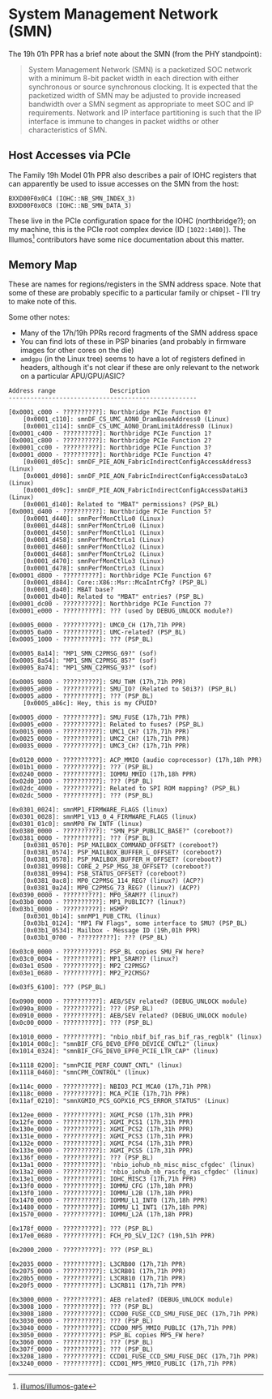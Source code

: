 # System Management Network (SMN)

The 19h 01h PPR has a brief note about the SMN (from the PHY standpoint):

> System Management Network (SMN) is a packetized SOC network with a minimum 
> 8-bit packet width in each direction with either synchronous or source 
> synchronous clocking. It is expected that the packetized width of SMN may be
> adjusted to provide increased bandwidth over a SMN segment as appropriate to 
> meet SOC and IP requirements. Network and IP interface partitioning is such 
> that the IP interface is immune to changes in packet widths or other 
> characteristics of SMN.

## Host Accesses via PCIe

The Family 19h Model 01h PPR also describes a pair of IOHC registers that can 
apparently be used to issue accesses on the SMN from the host:

```
BXXD00F0x0C4 (IOHC::NB_SMN_INDEX_3)
BXXD00F0x0C8 (IOHC::NB_SMN_DATA_3)
```

These live in the PCIe configuration space for the IOHC (northbridge?); on my 
machine, this is the PCIe root complex device (ID `[1022:1480]`).
The Illumos[^1] contributors have some nice documentation about this matter.

[^1]: [illumos/illumos-gate](https://github.com/illumos/illumos-gate/blob/master/usr/src/uts/intel/sys/amdzen/smn.h)

## Memory Map

These are names for regions/registers in the SMN address space. Note that some 
of these are probably specific to a particular family or chipset - I'll try
to make note of this. 

Some other notes:

- Many of the 17h/19h PPRs record fragments of the SMN address space
- You can find lots of these in PSP binaries (and probably in firmware images
  for other cores on the die)
- `amdgpu` (in the Linux tree) seems to have a lot of registers defined in
  headers, although it's not clear if these are only relevant to the network
  on a particular APU/GPU/ASIC?


```
Address range               Description
----------------------------------------------------

[0x0001_c000 - ??????????]: Northbridge PCIe Function 0?
	[0x0001_c110]: smnDF_CS_UMC_AON0_DramBaseAddress0 (Linux)
	[0x0001_c114]: smnDF_CS_UMC_AON0_DramLimitAddress0 (Linux)
[0x0001_c400 - ??????????]: Northbridge PCIe Function 1?
[0x0001_c800 - ??????????]: Northbridge PCIe Function 2?
[0x0001_cc00 - ??????????]: Northbridge PCIe Function 3?
[0x0001_d000 - ??????????]: Northbridge PCIe Function 4?
	[0x0001_d05c]: smnDF_PIE_AON_FabricIndirectConfigAccessAddress3	 (Linux)
	[0x0001_d098]: smnDF_PIE_AON_FabricIndirectConfigAccessDataLo3 (Linux)
	[0x0001_d09c]: smnDF_PIE_AON_FabricIndirectConfigAccessDataHi3 (Linux)
	[0x0001_d140]: Related to "MBAT" permissions? (PSP_BL)
[0x0001_d400 - ??????????]: Northbridge PCIe Function 5?
	[0x0001_d440]: smnPerfMonCtlLo0 (Linux)
	[0x0001_d448]: smnPerfMonCtrLo0 (Linux)
	[0x0001_d450]: smnPerfMonCtlLo1 (Linux)
	[0x0001_d458]: smnPerfMonCtrLo1 (Linux)
	[0x0001_d460]: smnPerfMonCtlLo2 (Linux)
	[0x0001_d468]: smnPerfMonCtrLo2 (Linux)
	[0x0001_d470]: smnPerfMonCtlLo3 (Linux)
	[0x0001_d478]: smnPerfMonCtrLo3 (Linux)
[0x0001_d800 - ??????????]: Northbridge PCIe Function 6?
	[0x0001_d884]: Core::X86::Msr::McaIntrCfg? (PSP_BL)
	[0x0001_da40]: MBAT base?
	[0x0001_db40]: Related to "MBAT" entries? (PSP_BL)
[0x0001_dc00 - ??????????]: Northbridge PCIe Function 7?
[0x0001_e000 - ??????????]: ??? (used by DEBUG_UNLOCK module?)

[0x0005_0000 - ??????????]: UMC0_CH (17h,71h PPR)
[0x0005_0a00 - ??????????]: UMC-related? (PSP_BL)
[0x0005_1000 - ??????????]: ??? (PSP_BL)

[0x0005_8a14]: "MP1_SMN_C2PMSG_69?" (sof)
[0x0005_8a54]: "MP1_SMN_C2PMSG_85?" (sof)
[0x0005_8a74]: "MP1_SMN_C2PMSG_93?" (sof)

[0x0005_9800 - ??????????]: SMU_THM (17h,71h PPR)
[0x0005_a000 - ??????????]: SMU_IO? (Related to S0i3?) (PSP_BL)
[0x0005_a800 - ??????????]: ??? (PSP_BL)
	[0x0005_a86c]: Hey, this is my CPUID?

[0x0005_d000 - ??????????]: SMU_FUSE (17h,71h PPR)
[0x0005_e000 - ??????????]: Related to fuses? (PSP_BL)
[0x0015_0000 - ??????????]: UMC1_CH? (17h,71h PPR)
[0x0025_0000 - ??????????]: UMC2_CH? (17h,71h PPR)
[0x0035_0000 - ??????????]: UMC3_CH? (17h,71h PPR)

[0x0120_0000 - ??????????]: ACP_MMIO (audio coprocessor) (17h,18h PPR)
[0x01b1_0000 - ??????????]: ??? (PSP_BL)
[0x0240_0000 - ??????????]: IOMMU_MMIO (17h,18h PPR)
[0x02d0_1000 - ??????????]: ??? (PSP_BL)
[0x02dc_4000 - ??????????]: Related to SPI ROM mapping? (PSP_BL)
[0x02dc_5000 - ??????????]: ??? (PSP_BL)

[0x0301_0024]: smnMP1_FIRMWARE_FLAGS (linux)
[0x0301_0028]: smnMP1_V13_0_4_FIRMWARE_FLAGS (linux)
[0x0301_01c0]: smnMP0_FW_INTF (linux)		
[0x0380_0000 - ??????????]: "SMN_PSP_PUBLIC_BASE?" (coreboot?)
[0x0381_0000 - ??????????]: ??? (PSP_BL)
	[0x0381_0570]: PSP_MAILBOX_COMMAND_OFFSET? (coreboot?)
	[0x0381_0574]: PSP_MAILBOX_BUFFER_L_OFFSET? (coreboot?)
	[0x0381_0578]: PSP_MAILBOX_BUFFER_H_OFFSET? (coreboot?)
	[0x0381_0998]: CORE_2_PSP_MSG_38_OFFSET? (coreboot?)
	[0x0381_0994]: PSB_STATUS_OFFSET? (coreboot?)
	[0x0381_0ac8]: MP0_C2PMSG_114_REG? (linux?) (ACP?)
	[0x0381_0a24]: MP0_C2PMSG_73_REG? (linux?) (ACP?)
[0x0390_0000 - ??????????]: MP0_SRAM?? (linux?)
[0x03b0_0000 - ??????????]: MP1_PUBLIC?? (linux?)
[0x03b1_0000 - ??????????]: HSMP?
	[0x0301_0b14]: smnMP1_PUB_CTRL (linux)		
	[0x03b1_0124]: "MP1 FW Flags", some interface to SMU? (PSP_BL)
	[0x03b1_0534]: Mailbox - Message ID (19h,01h PPR)
	[0x03b1_0700 - ??????????]: ??? (PSP_BL)

[0x03c0_0000 - ??????????]: PSP_BL copies SMU_FW here?
[0x03c0_0004 - ??????????]: MP1_SRAM?? (linux?)
[0x03e1_0500 - ??????????]: MP2_C2PMSG?
[0x03e1_0680 - ??????????]: MP2_P2CMSG?

[0x03f5_6100]: ??? (PSP_BL)

[0x0900_0000 - ??????????]: AEB/SEV related? (DEBUG_UNLOCK module)
[0x090a_8000 - ??????????]: ??? (PSP_BL)
[0x0910_0000 - ??????????]: AEB/SEV related? (DEBUG_UNLOCK module)
[0x0c00_0000 - ??????????]: ??? (PSP_BL)

[0x1010_0000 - ??????????]: "nbio_nbif_bif_ras_bif_ras_regblk" (linux)
[0x1014_008c]: "smnBIF_CFG_DEV0_EPF0_DEVICE_CNTL2" (linux)
[0x1014_0324]: "smnBIF_CFG_DEV0_EPF0_PCIE_LTR_CAP" (linux)

[0x1118_0200]: "smnPCIE_PERF_COUNT_CNTL" (linux)
[0x1118_0460]: "smnCPM_CONTROL" (linux)

[0x114c_0000 - ??????????]: NBIO3_PCI_MCA0 (17h,71h PPR)
[0x118c_0000 - ??????????]: MCA_PCIE (17h,71h PPR)
[0x11af_0210]: "smnXGMI0_PCS_GOPX16_PCS_ERROR_STATUS" (Linux)

[0x12ee_0000 - ??????????]: XGMI_PCS0 (17h,31h PPR)
[0x12fe_0000 - ??????????]: XGMI_PCS1 (17h,31h PPR)
[0x130e_0000 - ??????????]: XGMI_PCS2 (17h,31h PPR)
[0x131e_0000 - ??????????]: XGMI_PCS3 (17h,31h PPR)
[0x132e_0000 - ??????????]: XGMI_PCS4 (17h,31h PPR)
[0x133e_0000 - ??????????]: XGMI_PCS5 (17h,31h PPR)
[0x136f_0000 - ??????????]: ??? (PSP_BL)
[0x13a1_0000 - ??????????]: 'nbio_iohub_nb_misc_misc_cfgdec' (linux)
[0x13a2_0000 - ??????????]: 'nbio_iohub_nb_rascfg_ras_cfgdec' (linux)
[0x13e1_0000 - ??????????]: IOHC_MISC3 (17h,71h PPR)
[0x13f0_0000 - ??????????]: IOMMU_CFG (17h,18h PPR)
[0x13f0_1000 - ??????????]: IOMMU_L2B (17h,18h PPR)
[0x1470_0000 - ??????????]: IOMMU_L1_INT0 (17h,18h PPR)
[0x1480_0000 - ??????????]: IOMMU_L1_INT1 (17h,18h PPR)
[0x1570_0000 - ??????????]: IOMMU_L2A (17h,18h PPR)

[0x178f_0000 - ??????????]: ??? (PSP_BL)
[0x17e0_0680 - ??????????]: FCH_PD_SLV_I2C? (19h,51h PPR)

[0x2000_2000 - ??????????]: ??? (PSP_BL)

[0x2035_0000 - ??????????]: L3CRB00 (17h,71h PPR)
[0x2075_0000 - ??????????]: L3CRB01 (17h,71h PPR)
[0x20b5_0000 - ??????????]: L3CRB10 (17h,71h PPR)
[0x20f5_0000 - ??????????]: L3CRB11 (17h,71h PPR)

[0x3000_0000 - ??????????]: AEB related? (DEBUG_UNLOCK module)
[0x3008_1000 - ??????????]: ??? (PSP_BL)
[0x3008_1800 - ??????????]: CCD00_FUSE_CCD_SMU_FUSE_DEC (17h,71h PPR)
[0x3030_0000 - ??????????]: ??? (PSP_BL)
[0x3040_0000 - ??????????]: CCD00_MP5_MMIO_PUBLIC (17h,71h PPR)
[0x3050_0000 - ??????????]: PSP_BL copies MP5_FW here?
[0x3060_0000 - ??????????]: ??? (PSP_BL)
[0x307f_0000 - ??????????]: ??? (PSP_BL)
[0x3208_1800 - ??????????]: CCD01_FUSE_CCD_SMU_FUSE_DEC (17h,71h PPR)
[0x3240_0000 - ??????????]: CCD01_MP5_MMIO_PUBLIC (17h,71h PPR)
```

